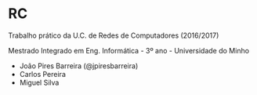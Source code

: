 RC
==

Trabalho prático da U.C. de Redes de Computadores (2016/2017)

Mestrado Integrado em Eng. Informática - 3º ano - Universidade do Minho

* João Pires Barreira (@jpiresbarreira)
* Carlos Pereira
* Miguel Silva
